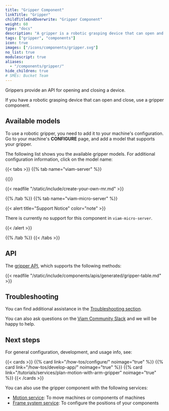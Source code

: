 ```yaml
---
title: "Gripper Component"
linkTitle: "Gripper"
childTitleEndOverwrite: "Gripper Component"
weight: 60
type: "docs"
description: "A gripper is a robotic grasping device that can open and close."
tags: ["gripper", "components"]
icon: true
images: ["/icons/components/gripper.svg"]
no_list: true
modulescript: true
aliases:
  - "/components/gripper/"
hide_children: true
# SMEs: Bucket Team
---
```


Grippers provide an API for opening and closing a device.

If you have a robotic grasping device that can open and close, use a gripper component.

## Available models

To use a robotic gripper, you need to add it to your machine's configuration.
Go to your machine's **CONFIGURE** page, and add a model that supports your gripper.

The following list shows you the available gripper models.
For additional configuration information, click on the model name:

{{< tabs >}}
{{% tab name="viam-server" %}}

{{<resources api="rdk:component:gripper" type="gripper" no-intro="true">}}

{{< readfile "/static/include/create-your-own-mr.md" >}}

{{% /tab %}}
{{% tab name="viam-micro-server" %}}

{{< alert title="Support Notice" color="note" >}}

There is currently no support for this component in `viam-micro-server`.

{{< /alert >}}

{{% /tab %}}
{{< /tabs >}}

## API

The [gripper API](/appendix/apis/components/gripper/), which supports the following methods:

{{< readfile "/static/include/components/apis/generated/gripper-table.md" >}}

## Troubleshooting

You can find additional assistance in the [Troubleshooting section](/appendix/troubleshooting/).

You can also ask questions on the [Viam Community Slack](https://join.slack.com/t/viamrobotics/shared_invite/zt-1f5xf1qk5-TECJc1MIY1MW0d6ZCg~Wnw) and we will be happy to help.

## Next steps

For general configuration, development, and usage info, see:

{{< cards >}}
{{% card link="/how-tos/configure/" noimage="true" %}}
{{% card link="/how-tos/develop-app/" noimage="true" %}}
{{% card link="/tutorials/services/plan-motion-with-arm-gripper" noimage="true" %}}
{{< /cards >}}

You can also use the gripper component with the following services:

- [Motion service](/services/slam/): To move machines or components of machines
- [Frame system service](/services/navigation/): To configure the positions of your components
